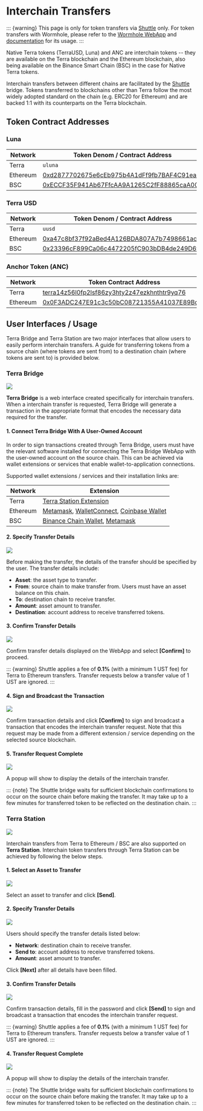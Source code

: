 # Interchain Transfers

::: {warning}
This page is only for token transfers via [Shuttle](https://github.com/terra-money/shuttle) only. For token transfers with Wormhole, please refer to the [Wormhole WebApp](https://wormholebridge.com/#/transfer) and[ documentation](https://docs.wormholenetwork.com/wormhole/) for its usage.
:::

Native Terra tokens (TerraUSD, Luna) and ANC are interchain tokens -- they are available on the Terra blockchain and the Ethereum blockchain, also being available on the Binance Smart Chain (BSC) in the case for Native Terra tokens.

Interchain transfers between different chains are facilitated by the [Shuttle](https://github.com/terra-project/shuttle) bridge. Tokens transferred to blockchains other than Terra follow the most widely adopted standard on the chain (e.g. ERC20 for Ethereum) and are backed 1:1 with its counterparts on the Terra blockchain.

## Token Contract Addresses

### Luna

| Network  | Token Denom / Contract Address                                                                                        |
| -------- | --------------------------------------------------------------------------------------------------------------------- |
| Terra    | `uluna`                                                                                                               |
| Ethereum | [0xd2877702675e6cEb975b4A1dFf9fb7BAF4C91ea9](https://etherscan.io/address/0xd2877702675e6cEb975b4A1dFf9fb7BAF4C91ea9) |
| BSC      | [0xECCF35F941Ab67FfcAA9A1265C2fF88865caA005](https://bscscan.com/address/0xECCF35F941Ab67FfcAA9A1265C2fF88865caA005)  |

### Terra USD

| Network  | Token Denom / Contract Address                                                                                        |
| -------- | --------------------------------------------------------------------------------------------------------------------- |
| Terra    | `uusd`                                                                                                                |
| Ethereum | [0xa47c8bf37f92aBed4A126BDA807A7b7498661acD](https://etherscan.io/address/0xa47c8bf37f92aBed4A126BDA807A7b7498661acD) |
| BSC      | [0x23396cF899Ca06c4472205fC903bDB4de249D6fC](https://bscscan.com/address/0x23396cF899Ca06c4472205fC903bDB4de249D6fC)  |

### Anchor Token (ANC)

| Network  | Token Contract Address                                                                                                                     |
| -------- | ------------------------------------------------------------------------------------------------------------------------------------------ |
| Terra    | [terra14z56l0fp2lsf86zy3hty2z47ezkhnthtr9yq76](https://finder.terra.money/columbus-4/address/terra14z56l0fp2lsf86zy3hty2z47ezkhnthtr9yq76) |
| Ethereum | [0x0F3ADC247E91c3c50bC08721355A41037E89Bc20](https://etherscan.io/address/0x0F3ADC247E91c3c50bC08721355A41037E89Bc20)                      |

## User Interfaces / Usage

Terra Bridge and Terra Station are two major interfaces that allow users to easily perform interchain transfers. A guide for transferring tokens from a source chain (where tokens are sent from) to a destination chain (where tokens are sent to) is provided below.

### Terra Bridge

![](<../assets/Screen Shot 2021-03-22 at 2.09.13 PM.png>)

**Terra Bridge** is a web interface created specifically for interchain transfers. When a interchain transfer is requested, Terra Bridge will generate a transaction in the appropriate format that encodes the necessary data required for the transfer.

#### 1. Connect Terra Bridge With A User-Owned Account

In order to sign transactions created through Terra Bridge, users must have the relevant software installed for connecting the Terra Bridge WebApp with the user-owned account on the source chain. This can be achieved via wallet extensions or services that enable wallet-to-application connections.

&#x20;Supported wallet extensions / services and their installation links are:

| Network  | Extension                                                                                                                                                                                                                      |
| -------- | ------------------------------------------------------------------------------------------------------------------------------------------------------------------------------------------------------------------------------ |
| Terra    | [Terra Station Extension](https://chrome.google.com/webstore/detail/terra-station/aiifbnbfobpmeekipheeijimdpnlpgpp?hl=en)                                                                                                      |
| Ethereum | [Metamask](https://chrome.google.com/webstore/detail/metamask/nkbihfbeogaeaoehlefnkodbefgpgknn), [WalletConnect](https://walletconnect.org), [Coinbase Wallet](https://wallet.coinbase.com)                                    |
| BSC      | [Binance Chain Wallet](https://chrome.google.com/webstore/detail/binance-chain-wallet/fhbohimaelbohpjbbldcngcnapndodjp?hl=en), [Metamask](https://chrome.google.com/webstore/detail/metamask/nkbihfbeogaeaoehlefnkodbefgpgknn) |

#### 2. Specify Transfer Details

![](../assets/transfer.png)

Before making the transfer, the details of the transfer should be specified by the user. The transfer details include:

* **Asset**: the asset type to transfer.
* **From**: source chain to make transfer from. Users must have an asset balance on this chain.
* **To**: destination chain to receive transfer.
* **Amount**: asset amount to transfer.
* **Destination**: account address to receive transferred tokens.

#### 3. Confirm Transfer Details

![](../assets/confirm.png)

Confirm transfer details displayed on the WebApp and select **\[Confirm]** to proceed.

::: {warning}
Shuttle applies a fee of **0.1%** (with a minimum 1 UST fee) for Terra to Ethereum transfers. Transfer requests below a transfer value of 1 UST are ignored.
:::

#### 4. Sign and Broadcast the Transaction

![](../assets/sign.png)

Confirm transaction details and click **\[Confirm]** to sign and broadcast a transaction that encodes the interchain transfer request. Note that this request may be made from a different extension / service depending on the selected source blockchain.

#### 5. Transfer Request Complete

![](../assets/complete.png)

A popup will show to display the details of the interchain transfer.

::: {note}
The Shuttle bridge waits for sufficient blockchain confirmations to occur on the source chain before making the transfer. It may take up to a few minutes for transferred token to be reflected on the destination chain.
:::


### Terra Station

![](../assets/terra-station.png)

Interchain transfers from Terra to Ethereum / BSC are also supported on **Terra Station**. Interchain token transfers through Terra Station can be achieved by following the below steps.

#### 1. Select an Asset to Transfer

![](<../assets/Screen Shot 2021-03-22 at 3.29.53 PM.png>)

Select an asset to transfer and click **\[Send]**.

#### 2. Specify Transfer Details

![](../assets/terra-station-select.png)

Users should specify the transfer details listed below:

* **Network**: destination chain to receive transfer.
* **Send to**: account address to receive transferred tokens.
* **Amount**: asset amount to transfer.

Click **\[Next]** after all details have been filled.

#### 3. Confirm Transfer Details

![](../assets/terra-station-confirm.png)

Confirm transaction details, fill in the password and click **\[Send]** to sign and broadcast a transaction that encodes the interchain transfer request.

::: {warning}
Shuttle applies a fee of **0.1%** (with a minimum 1 UST fee) for Terra to Ethereum transfers. Transfer requests below a transfer value of 1 UST are ignored.
:::

#### 4. Transfer Request Complete

![](../assets/terra-station-complete.png)

A popup will show to display the details of the interchain transfer.

::: {note}
The Shuttle bridge waits for sufficient blockchain confirmations to occur on the source chain before making the transfer. It may take up to a few minutes for transferred token to be reflected on the destination chain.
:::
